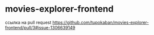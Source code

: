 # movies-explorer-frontend

ссылка на pull request https://github.com/tupokaban/movies-explorer-frontend/pull/3#issue-1306639149
